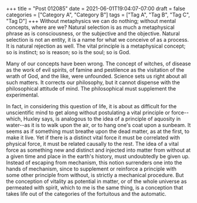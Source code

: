 +++
title = "Post 012085"
date = 2021-06-01T19:04:07-07:00
draft = false
categories = ["Category A", "Category B"]
tags = ["Tag A", "Tag B", "Tag C", "Tag D"]
+++
Without metaphysics we can do nothing; without mental concepts, where are we? Natural selection is as much a metaphysical phrase as is consciousness, or the subjective and the objective. Natural selection is not an entity, it is a name for what we conceive of as a process. It is natural rejection as well. The vital principle is a metaphysical concept; so is instinct; so is reason; so is the soul; so is God.

Many of our concepts have been wrong. The concept of witches, of disease as the work of evil spirits, of famine and pestilence as the visitation of the wrath of God, and the like, were unfounded. Science sets us right about all such matters. It corrects our philosophy, but it cannot dispense with the philosophical attitude of mind. The philosophical must supplement the experimental.

In fact, in considering this question of life, it is about as difficult for the unscientific mind to get along without postulating a vital principle or force--which, Huxley says, is analogous to the idea of a principle of aquosity in water--as it is to walk upon the air, or to hang one's coat upon a sunbeam. It seems as if something must breathe upon the dead matter, as at the first, to make it live. Yet if there is a distinct vital force it must be correlated with physical force, it must be related causally to the rest. The idea of a vital force as something new and distinct and injected into matter from without at a given time and place in the earth's history, must undoubtedly be given up. Instead of escaping from mechanism, this notion surrenders one into the hands of mechanism, since to supplement or reinforce a principle with some other principle from without, is strictly a mechanical procedure. But the conception of vitality as potential in matter, or of the whole universe as permeated with spirit, which to me is the same thing, is a conception that takes life out of the categories of the fortuitous and the automatic.
